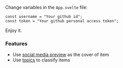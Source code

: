 Change variables in the `App.svelte` file:

```
const username = "Your github id";
const token = "Your github personal access token";
```

Enjoy it.

### Features

* Use [social media preview](https://docs.github.com/en/github/administering-a-repository/customizing-your-repositorys-social-media-preview) as the cover of item
* Use [topics](https://docs.github.com/github/administering-a-repository/classifying-your-repository-with-topics) to classify items
